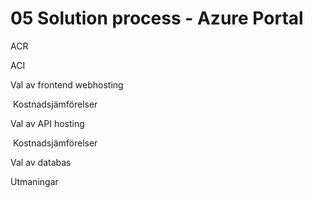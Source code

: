 # 05 Solution process - Azure Portal

ACR

ACI

Val av frontend webhosting

​	Kostnadsjämförelser

Val av API hosting

​	Kostnadsjämförelser

Val av databas

Utmaningar